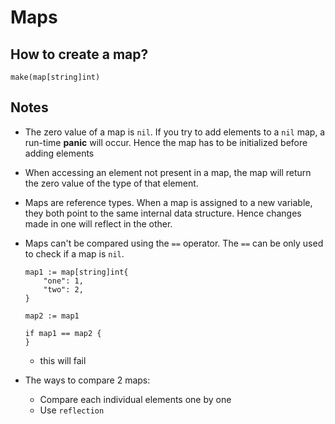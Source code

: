 # Maps

## How to create a map?

```
make(map[string]int)
```


## Notes
- The zero value of a map is ```nil```. If you try to add elements to a ```nil``` map, a run-time __panic__ will occur. Hence the map has to be initialized before adding elements

- When accessing an element not present in a map, the map will return the zero value of the type of that element.

- Maps are reference types. When a map is assigned to a new variable, they both point to the same internal data structure. Hence changes made in one will reflect in the other.

- Maps can't be compared using the ```==``` operator. The ```==``` can be only used to check if a map is ```nil```.
    ```
    map1 := map[string]int{
        "one": 1,
        "two": 2,
    }

    map2 := map1

    if map1 == map2 {
    }
    ```

    - this will fail

- The ways to compare 2 maps:
    - Compare each individual elements one by one
    - Use ```reflection```

